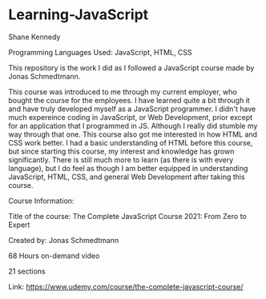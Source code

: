 # Learning-JavaScript
Shane Kennedy

Programming Languages Used: JavaScript, HTML, CSS

This repository is the work I did as I followed a JavaScript course made by Jonas Schmedtmann.

This course was introduced to me through my current employer, who bought the course for the employees. I have learned quite a bit through it and have truly developed myself 
as a JavaScript programmer. I didn't have much expereince coding in JavaScript, or Web Development, prior except for an application that I programmed in JS. Although I really
did stumble my way through that one. This course also got me interested in how HTML and CSS work better. I had a basic understanding of HTML before this course, but since
starting this course, my interest and knowledge has grown significantly. There is still much more to learn (as there is with every language), but I do feel as though I am better
equipped in understanding JavaScript, HTML, CSS, and general Web Development after taking this course.


Course Information:

  Title of the course: The Complete JavaScript Course 2021: From Zero to Expert
  
  Created by: Jonas Schmedtmann
  
  68 Hours on-demand video
  
  21 sections
  
  Link: https://www.udemy.com/course/the-complete-javascript-course/
